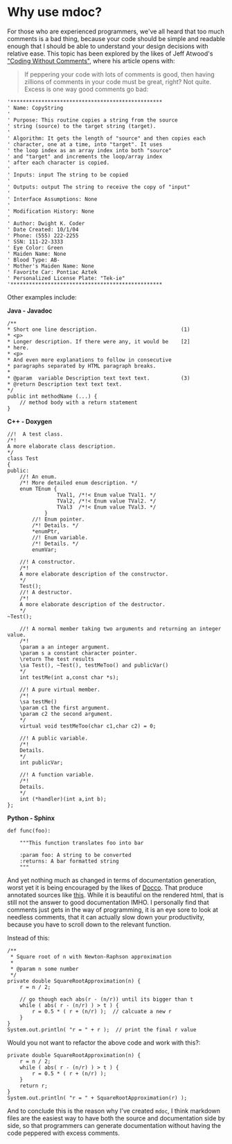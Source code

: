 # Why use mdoc?

For those who are experienced programmers, we've all heard that too much
comments is a bad thing, because your code should be simple and readable enough
that I should be able to understand your design decisions with relative ease.
This topic has been explored by the likes of Jeff Atwood's ["Coding Without
Comments"][1], where his article opens with:

> If peppering your code with lots of comments is good, then having zillions of
> comments in your code must be great, right? Not quite. Excess is one way good
> comments go bad:

    '*************************************************
    ' Name: CopyString
    '
    ' Purpose: This routine copies a string from the source
    ' string (source) to the target string (target).
    '
    ' Algorithm: It gets the length of "source" and then copies each
    ' character, one at a time, into "target". It uses
    ' the loop index as an array index into both "source"
    ' and "target" and increments the loop/array index
    ' after each character is copied.
    '
    ' Inputs: input The string to be copied
    '
    ' Outputs: output The string to receive the copy of "input"
    '
    ' Interface Assumptions: None
    '
    ' Modification History: None
    '
    ' Author: Dwight K. Coder
    ' Date Created: 10/1/04
    ' Phone: (555) 222-2255
    ' SSN: 111-22-3333
    ' Eye Color: Green
    ' Maiden Name: None
    ' Blood Type: AB-
    ' Mother's Maiden Name: None
    ' Favorite Car: Pontiac Aztek
    ' Personalized License Plate: "Tek-ie"
    '*************************************************

Other examples include:

**Java - Javadoc**

    /**
    * Short one line description.                           (1)
    * <p>
    * Longer description. If there were any, it would be    [2]
    * here.
    * <p>
    * And even more explanations to follow in consecutive
    * paragraphs separated by HTML paragraph breaks.
    *
    * @param  variable Description text text text.          (3)
    * @return Description text text text.
    */
    public int methodName (...) {
        // method body with a return statement
    }

**C++ - Doxygen**

    //!  A test class.
    /*!
    A more elaborate class description.
    */
    class Test
    {
    public:
        //! An enum.
        /*! More detailed enum description. */
        enum TEnum {
                    TVal1, /*!< Enum value TVal1. */
                    TVal2, /*!< Enum value TVal2. */
                    TVal3  /*!< Enum value TVal3. */
                }
            //! Enum pointer.
            /*! Details. */
            *enumPtr,
            //! Enum variable.
            /*! Details. */
            enumVar;

        //! A constructor.
        /*!
        A more elaborate description of the constructor.
        */
        Test();
        //! A destructor.
        /*!
        A more elaborate description of the destructor.
        */
    ~Test();

        //! A normal member taking two arguments and returning an integer value.
        /*!
        \param a an integer argument.
        \param s a constant character pointer.
        \return The test results
        \sa Test(), ~Test(), testMeToo() and publicVar()
        */
        int testMe(int a,const char *s);

        //! A pure virtual member.
        /*!
        \sa testMe()
        \param c1 the first argument.
        \param c2 the second argument.
        */
        virtual void testMeToo(char c1,char c2) = 0;

        //! A public variable.
        /*!
        Details.
        */
        int publicVar;

        //! A function variable.
        /*!
        Details.
        */
        int (*handler)(int a,int b);
    };

**Python - Sphinx**

    def func(foo):

        """This function translates foo into bar

        :param foo: A string to be converted
        :returns: A bar formatted string
        """

And yet nothing much as changed in terms of documentation generation, worst yet
it is being encouraged by the likes of [Docco][2]. That produce annotated
sources like [this][3]. While it is beautiful on the rendered html, that is
still not the answer to good documentation IMHO. I personally find that
comments just gets in the way of programming, it is an eye sore to look at
needless comments, that it can actually slow down your productivity, because
you have to scroll down to the relevant function.

Instead of this:


    /**
     * Square root of n with Newton-Raphson approximation
     *
     * @param n some number
     */
    private double SquareRootApproximation(n) {
        r = n / 2;

        // go though each abs(r - (n/r)) until its bigger than t
        while ( abs( r - (n/r) ) > t ) {
            r = 0.5 * ( r + (n/r) );  // calcuate a new r
        }
    }
    System.out.println( "r = " + r );  // print the final r value


Would you not want to refactor the above code and work with this?:


    private double SquareRootApproximation(n) {
        r = n / 2;
        while ( abs( r - (n/r) ) > t ) {
            r = 0.5 * ( r + (n/r) );
        }
        return r;
    }
    System.out.println( "r = " + SquareRootApproximation(r) );



And to conclude this is the reason why I've created `mdoc`, I think markdown
files are the easiest way to have both the source and documentation side by
side, so that programmers can generate documentation without having the code
peppered with excess comments.


[1]: http://blog.codinghorror.com/coding-without-comments/
[2]: http://jashkenas.github.io/docco/
[3]: http://backbonejs.org/docs/backbone.html
